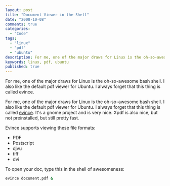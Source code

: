 ```yaml
---
layout: post
title: "Document Viewer in the Shell"
date: "2008-10-08"
comments: true
categories:
  - "Code"
tags:
  - "linux"
  - "pdf"
  - "ubuntu"
description: For me, one of the major draws for Linux is the oh-so-awesome bash shell.  I also like the default pdf viewer for Ubuntu.  I always forget that this thing i
keywords: linux, pdf, ubuntu
published: true
---
```


For me, one of the major draws for Linux is the oh-so-awesome bash shell.  I also like the default pdf viewer for Ubuntu.  I always forget that this thing is called evince.  

<!--more-->

For me, one of the major draws for Linux is the oh-so-awesome bash shell.  I also like the default pdf viewer for Ubuntu.  I always forget that this thing is called <a href="http://www.gnome.org/projects/evince/">evince</a>.  It's a gnome project and is very nice.  Xpdf is also nice, but not preinstalled, but still pretty fast.  

Evince supports viewing these file formats:
- PDF
- Postscript
- djvu
- tiff
- dvi

To open your doc, type this in the shell of awesomeness:
```bash
evince document.pdf &
```


  
